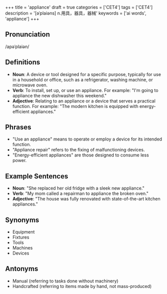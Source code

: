 +++
title = 'appliance'
draft = true
categories = ['CET4']
tags = ['CET4']
description = '[əˈplaiəns] n.用具，器具，器械'
keywords = ['ai words', 'appliance']
+++

## Pronunciation
/apəˈplaiən/

## Definitions
- **Noun**: A device or tool designed for a specific purpose, typically for use in a household or office, such as a refrigerator, washing machine, or microwave oven.
- **Verb**: To install, set up, or use an appliance. For example: "I'm going to appliance the new dishwasher this weekend."
- **Adjective**: Relating to an appliance or a device that serves a practical function. For example: "The modern kitchen is equipped with energy-efficient appliances."

## Phrases
- "Use an appliance" means to operate or employ a device for its intended function.
- "Appliance repair" refers to the fixing of malfunctioning devices.
- "Energy-efficient appliances" are those designed to consume less power.

## Example Sentences
- **Noun**: "She replaced her old fridge with a sleek new appliance."
- **Verb**: "My mom called a repairman to appliance the broken oven."
- **Adjective**: "The house was fully renovated with state-of-the-art kitchen appliances."

## Synonyms
- Equipment
- Fixtures
- Tools
- Machines
- Devices

## Antonyms
- Manual (referring to tasks done without machinery)
- Handcrafted (referring to items made by hand, not mass-produced)
